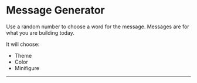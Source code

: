 # Message Generator

Use a random number to choose a word for the message.
Messages are for what you are building today.

It will choose:
* Theme
* Color
* Minifigure

-------------------------


